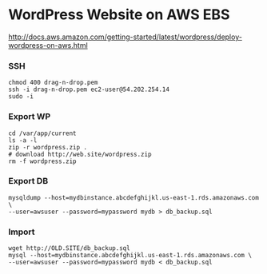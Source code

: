 # WordPress Website on AWS EBS
http://docs.aws.amazon.com/getting-started/latest/wordpress/deploy-wordpress-on-aws.html

### SSH
```shell
chmod 400 drag-n-drop.pem
ssh -i drag-n-drop.pem ec2-user@54.202.254.14
sudo -i
```

### Export WP
```shell
cd /var/app/current
ls -a -l
zip -r wordpress.zip .
# download http://web.site/wordpress.zip
rm -f wordpress.zip
```

### Export DB
```shell
mysqldump --host=mydbinstance.abcdefghijkl.us-east-1.rds.amazonaws.com \
--user=awsuser --password=mypassword mydb > db_backup.sql
```

### Import
```shell
wget http://OLD.SITE/db_backup.sql
mysql --host=mydbinstance.abcdefghijkl.us-east-1.rds.amazonaws.com \
--user=awsuser --password=mypassword mydb < db_backup.sql
```
